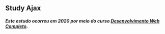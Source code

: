 ## Study Ajax

##### Este estudo ocorreu em 2020 por meio do curso [Desenvolvimento Web Completo](https://www.udemy.com/course/web-completo/). 
